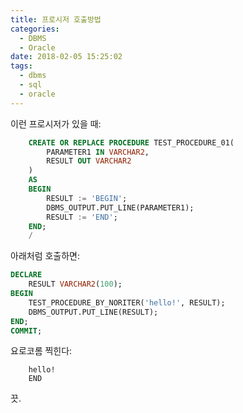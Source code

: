 ```yaml
---
title: 프로시저 호출방법
categories:
  - DBMS
  - Oracle
date: 2018-02-05 15:25:02
tags:
  - dbms
  - sql
  - oracle
---
```


이런 프로시저가 있을 때:
```sql
	CREATE OR REPLACE PROCEDURE TEST_PROCEDURE_01( 
		PARAMETER1 IN VARCHAR2, 
		RESULT OUT VARCHAR2
	)
	AS
	BEGIN
		RESULT := 'BEGIN';
		DBMS_OUTPUT.PUT_LINE(PARAMETER1);
		RESULT := 'END';
	END;
	/
```
아래처럼 호출하면:
```sql
DECLARE
	RESULT VARCHAR2(100);
BEGIN
	TEST_PROCEDURE_BY_NORITER('hello!', RESULT);
	DBMS_OUTPUT.PUT_LINE(RESULT);
END;
COMMIT;
```
요로코롬 찍힌다:
```
	hello!
	END
```

끗.
